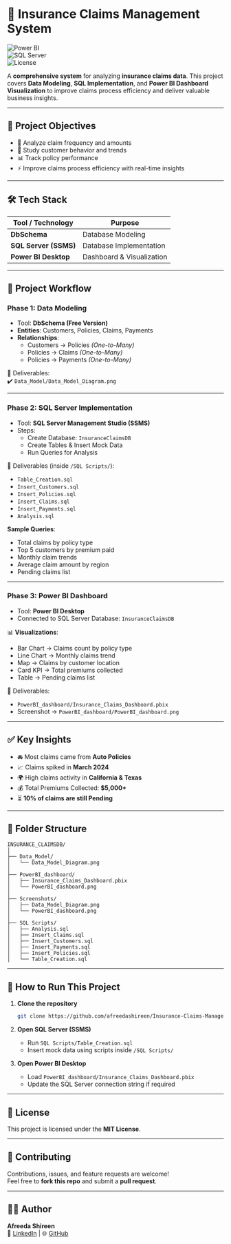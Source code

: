 # 📑 Insurance Claims Management System

![Power BI](https://img.shields.io/badge/Power%20BI-Dashboard-yellow?logo=powerbi)  
![SQL Server](https://img.shields.io/badge/SQL%20Server-Database-red?logo=microsoftsqlserver)  
![License](https://img.shields.io/badge/License-MIT-green)

A **comprehensive system** for analyzing **insurance claims data**. This project covers **Data Modeling**, **SQL Implementation**, and **Power BI Dashboard Visualization** to improve claims process efficiency and deliver valuable business insights.

---

## 📌 Project Objectives
- 🔎 Analyze claim frequency and amounts  
- 👥 Study customer behavior and trends  
- 📊 Track policy performance  
- ⚡ Improve claims process efficiency with real-time insights  

---

## 🛠️ Tech Stack
| Tool / Technology | Purpose |
|-------------------|---------|
| **DbSchema** | Database Modeling |
| **SQL Server (SSMS)** | Database Implementation |
| **Power BI Desktop** | Dashboard & Visualization |

---

## 🔨 Project Workflow

### Phase 1: Data Modeling
- Tool: **DbSchema (Free Version)**  
- **Entities**: Customers, Policies, Claims, Payments  
- **Relationships**:  
  - Customers → Policies *(One-to-Many)*  
  - Policies → Claims *(One-to-Many)*  
  - Policies → Payments *(One-to-Many)*  

📂 Deliverables:  
✔️ `Data_Model/Data_Model_Diagram.png`  

---

### Phase 2: SQL Server Implementation
- Tool: **SQL Server Management Studio (SSMS)**  
- Steps:  
  - Create Database: `InsuranceClaimsDB`  
  - Create Tables & Insert Mock Data  
  - Run Queries for Analysis  

📂 Deliverables (inside `/SQL Scripts/`):  
- `Table_Creation.sql`  
- `Insert_Customers.sql`  
- `Insert_Policies.sql`  
- `Insert_Claims.sql`  
- `Insert_Payments.sql`  
- `Analysis.sql`  

**Sample Queries**:
- Total claims by policy type  
- Top 5 customers by premium paid  
- Monthly claim trends  
- Average claim amount by region  
- Pending claims list  

---

### Phase 3: Power BI Dashboard
- Tool: **Power BI Desktop**  
- Connected to SQL Server Database: `InsuranceClaimsDB`  

📊 **Visualizations**:
- Bar Chart → Claims count by policy type  
- Line Chart → Monthly claims trend  
- Map → Claims by customer location  
- Card KPI → Total premiums collected  
- Table → Pending claims list  

📂 Deliverables:  
- `PowerBI_dashboard/Insurance_Claims_Dashboard.pbix`  
- Screenshot → `PowerBI_dashboard/PowerBI_dashboard.png`  

---

## ✅ Key Insights
- 🚘 Most claims came from **Auto Policies**  
- 📈 Claims spiked in **March 2024**  
- 🌍 High claims activity in **California & Texas**  
- 💰 Total Premiums Collected: **$5,000+**  
- ⏳ **10% of claims are still Pending**  

---

## 📎 Folder Structure
```
INSURANCE_CLAIMSDB/
│
├── Data_Model/
│   └── Data_Model_Diagram.png
│
├── PowerBI_dashboard/
│   ├── Insurance_Claims_Dashboard.pbix
│   └── PowerBI_dashboard.png
│
├── Screenshots/
│   ├── Data_Model_Diagram.png
│   └── PowerBI_dashboard.png
│
├── SQL Scripts/
│   ├── Analysis.sql
│   ├── Insert_Claims.sql
│   ├── Insert_Customers.sql
│   ├── Insert_Payments.sql
│   ├── Insert_Policies.sql
│   └── Table_Creation.sql
```

---

## 🚀 How to Run This Project

1. **Clone the repository**
   ```bash
   git clone https://github.com/afreedashireen/Insurance-Claims-Management-System.git
   ```

2. **Open SQL Server (SSMS)**
   - Run `SQL Scripts/Table_Creation.sql`  
   - Insert mock data using scripts inside `/SQL Scripts/`  

3. **Open Power BI Desktop**
   - Load `PowerBI_dashboard/Insurance_Claims_Dashboard.pbix`  
   - Update the SQL Server connection string if required  

---

## 📜 License
This project is licensed under the **MIT License**.  

---

## 🤝 Contributing
Contributions, issues, and feature requests are welcome!  
Feel free to **fork this repo** and submit a **pull request**.  

---

## 👩‍💻 Author
**Afreeda Shireen**  
🔗 [LinkedIn](https://www.linkedin.com/in/afreeda-shireen-abba50169/) | 🌐 [GitHub](https://github.com/afreedashireen)  
